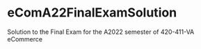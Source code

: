 # eComA22FinalExamSolution

Solution to the Final Exam for the A2022 semester of 420-411-VA eCommerce
